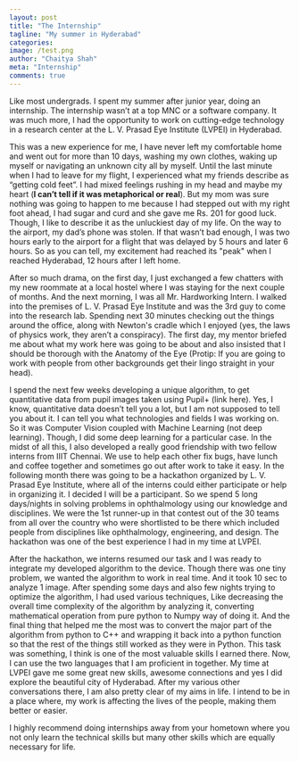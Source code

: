 ```yaml
---
layout: post
title: "The Internship"
tagline: "My summer in Hyderabad"
categories:
image: /test.png
author: "Chaitya Shah"
meta: "Internship"
comments: true
---
```



Like most undergrads. I spent my summer after junior year, doing an internship. The internship wasn’t at a top MNC or a software company. It was much more, I had the opportunity to work on cutting-edge technology in a research center at the L. V. Prasad Eye Institute (LVPEI) in Hyderabad. 

This was a new experience for me, I have never left my comfortable home and went out for more than 10 days, washing my own clothes, waking up myself or navigating an unknown city all by myself. Until the last minute when I had to leave for my flight, I experienced what my friends describe as “getting cold feet”. I had mixed feelings rushing in my head and maybe my heart (__I can’t tell if it was metaphorical or real__). But my mom was sure nothing was going to happen to me because I had stepped out with my right foot ahead, I had sugar and curd and she gave me Rs. 201 for good luck. Though, I like to describe it as the unluckiest day of my life. On the way to the airport, my dad’s phone was stolen. If that wasn’t bad enough, I was two hours early to the airport for a flight that was delayed by 5 hours and later 6 hours. So as you can tell, my excitement had reached its "peak" when I reached Hyderabad, 12 hours after I left home.

After so much drama, on the first day, I just exchanged a few chatters with my new roommate at a local hostel where I was staying for the next couple of months. And the next morning, I was all Mr. Hardworking Intern. I walked into the premises of L. V. Prasad Eye Institute and was the 3rd guy to come into the research lab. Spending next 30 minutes checking out the things around the office, along with Newton's cradle which I enjoyed (yes, the laws of physics work, they aren’t a conspiracy). The first day, my mentor briefed me about what my work here was going to be about and also insisted that I should be thorough with the Anatomy of the Eye (Protip: If you are going to work with people from other backgrounds get their lingo straight in your head).

I spend the next few weeks developing a unique algorithm, to get quantitative data from pupil images taken using Pupil+ (link here). Yes, I know, quantitative data doesn’t tell you a lot, but I am not supposed to tell you about it. I can tell you what technologies and fields I was working on. So it was Computer Vision coupled with Machine Learning (not deep learning). Though, I did some deep learning for a particular case. In the midst of all this, I also developed a really good friendship with two fellow interns from IIIT Chennai. We use to help each other fix bugs, have lunch and coffee together and sometimes go out after work to take it easy. 
In the following month there was going to be a hackathon organized by L. V. Prasad Eye Institute, where all of the interns could either participate or help in organizing it. I decided I will be a participant. So we spend 5 long days/nights in solving problems in ophthalmology using our knowledge and disciplines. We were the 1st runner-up in that contest out of the 30 teams from all over the country who were shortlisted to be there which included people from disciplines like ophthalmology, engineering, and design. The hackathon was one of the best experience I had in my time at LVPEI. 

After the hackathon, we interns resumed our task and I was ready to integrate my developed algorithm to the device. Though there was one tiny problem, we wanted the algorithm to work in real time. And it took 10 sec to analyze 1 image. After spending some days and also few nights trying to optimize the algorithm, I had used various techniques, Like decreasing the overall time complexity of the algorithm by analyzing it, converting mathematical operation from pure python to Numpy way of doing it. And the final thing that helped me the most was to convert the major part of the algorithm from python to C++ and wrapping it back into a python function so that the rest of the things still worked as they were in Python. This task was something, I think is one of the most valuable skills I earned there. Now, I can use the two languages that I am proficient in together.
My time at LVPEI gave me some great new skills, awesome connections and yes I did explore the beautiful city of Hyderabad. After my various other conversations there, I am also pretty clear of my aims in life. I intend to be in a place where, my work is affecting the lives of the people, making them better or easier. 

I highly recommend doing internships away from your hometown where you not only learn the technical skills but many other skills which are equally necessary for life.


